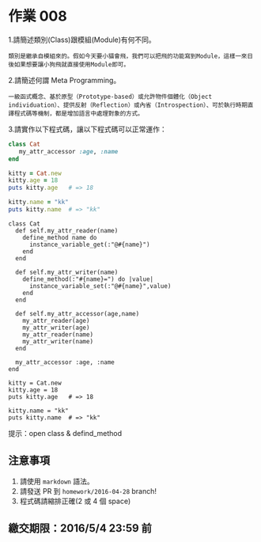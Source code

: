 # 作業 008

1.請簡述類別(Class)跟模組(Module)有何不同。
```
類別是繼承自模組來的。假如今天要小貓會飛，我們可以把飛的功能寫到Module，這樣一來日後如果想要讓小狗飛就直接使用Module即可。
```
2.請簡述何謂 Meta Programming。
```
一級函式概念、基於原型（Prototype-based）或允許物件個體化（Object individuation）、提供反射（Reflection）或內省（Introspection）、可於執行時期直譯程式碼等機制，都是增加語言中處理對象的方式。
```

3.請實作以下程式碼，讓以下程式碼可以正常運作：

```ruby
class Cat
   my_attr_accessor :age, :name
end

kitty = Cat.new
kitty.age = 18
puts kitty.age   # => 18

kitty.name = "kk"
puts kitty.name  # => "kk"
```
```
class Cat 
  def self.my_attr_reader(name)
    define_method name do
      instance_variable_get(:"@#{name}")
    end
  end

  def self.my_attr_writer(name)
    define_method(:"#{name}=") do |value|
      instance_variable_set(:"@#{name}",value)
    end
  end
  
  def self.my_attr_accessor(age,name)
    my_attr_reader(age)
    my_attr_writer(age)
    my_attr_reader(name)
    my_attr_writer(name)
  end
  
  my_attr_accessor :age, :name
end

kitty = Cat.new
kitty.age = 18
puts kitty.age   # => 18

kitty.name = "kk"
puts kitty.name  # => "kk"
```

提示：open class & defind_method

## 注意事項

1. 請使用 `markdown` 語法。
2. 請發送 PR 到 `homework/2016-04-28` branch!
3. 程式碼請縮排正確(2 或 4 個 space)

## 繳交期限：2016/5/4 23:59 前
